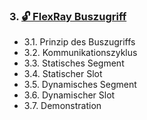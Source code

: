### 3. [🔓 FlexRay Buszugriff](./03_Buszugriff/README.md)

* 3.1. Prinzip des Buszugriffs
* 3.2. Kommunikationszyklus
* 3.3. Statisches Segment
* 3.4. Statischer Slot
* 3.5. Dynamisches Segment
* 3.6. Dynamischer Slot
* 3.7. Demonstration
